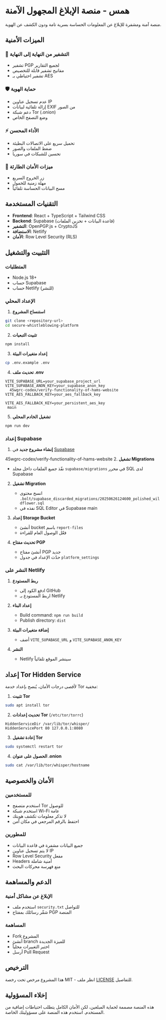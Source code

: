 # همس - منصة الإبلاغ المجهول الآمنة

منصة آمنة ومشفرة للإبلاغ عن المعلومات الحساسة بسرية تامة ودون الكشف عن الهوية.

## الميزات الأمنية

### 🔐 التشفير من النهاية إلى النهاية
- تشفير PGP لجميع التقارير
- مفاتيح تشفير قابلة للتخصيص
- تشفير احتياطي بـ AES

### 🛡️ حماية الهوية
- عدم تسجيل عناوين IP
- إزالة تلقائية لبيانات EXIF من الصور
- دعم شبكة Tor (.onion)
- وضع التصفح الخاص

### ⚡ الأداء المحسن
- تحميل سريع على الاتصالات البطيئة
- ضغط الملفات والصور
- تحسين للشبكات في سوريا

### 🚨 ميزات الأمان الطارئة
- زر الخروج السريع
- مهلة زمنية للخمول
- مسح البيانات الحساسة تلقائياً

## التقنيات المستخدمة

- **Frontend**: React + TypeScript + Tailwind CSS
- **Backend**: Supabase (قاعدة البيانات + تخزين الملفات)
- **التشفير**: OpenPGP.js + CryptoJS
- **الاستضافة**: Netlify
- **الأمان**: Row Level Security (RLS)

## التثبيت والتشغيل

### المتطلبات
- Node.js 18+
- حساب Supabase
- حساب Netlify (للنشر)

### الإعداد المحلي

1. **استنساخ المشروع**
```bash
git clone <repository-url>
cd secure-whistleblowing-platform
```

2. **تثبيت التبعيات**
```bash
npm install
```

3. **إعداد متغيرات البيئة**
```bash
cp .env.example .env
```

4. **تحديث ملف .env**
```env
VITE_SUPABASE_URL=your_supabase_project_url
VITE_SUPABASE_ANON_KEY=your_supabase_anon_key
  45wgrc-codex/verify-functionality-of-hams-website
VITE_AES_FALLBACK_KEY=your_aes_fallback_key
  
VITE_AES_FALLBACK_KEY=your_persistent_aes_key
 main
```

5. **تشغيل الخادم المحلي**
```bash
npm run dev
```

### إعداد Supabase

1. **إنشاء مشروع جديد** في [Supabase](https://supabase.com)

45wgrc-codex/verify-functionality-of-hams-website
2. **تشغيل Migrations**
   - نفّذ جميع الملفات داخل مجلد `supabase/migrations` في محرر SQL لدى Supabase

2. **تشغيل Migration**
   - انسخ محتوى `.bolt/supabase_discarded_migrations/20250626124600_polished_wildflower.sql`
   - نفذه في SQL Editor في Supabase
main

3. **إعداد Storage Bucket**
   - أنشئ bucket باسم `report-files`
   - فعّل الوصول العام للقراءة

4. **تحديث مفتاح PGP**
   - أنشئ مفتاح PGP جديد
   - حدّث الإعداد في جدول `platform_settings`

### النشر على Netlify

1. **ربط المستودع**
   - ادفع الكود إلى GitHub
   - اربط المستودع بـ Netlify

2. **إعداد البناء**
   - Build command: `npm run build`
   - Publish directory: `dist`

3. **إضافة متغيرات البيئة**
   - أضف `VITE_SUPABASE_URL` و `VITE_SUPABASE_ANON_KEY`

4. **النشر**
   - Netlify سينشر الموقع تلقائياً

## إعداد Tor Hidden Service

لأقصى درجات الأمان، يُنصح بإعداد خدمة Tor مخفية:

1. **تثبيت Tor**
```bash
sudo apt install tor
```

2. **تحديث إعدادات Tor** (`/etc/tor/torrc`)
```
HiddenServiceDir /var/lib/tor/whisper/
HiddenServicePort 80 127.0.0.1:8080
```

3. **إعادة تشغيل Tor**
```bash
sudo systemctl restart tor
```

4. **الحصول على عنوان .onion**
```bash
sudo cat /var/lib/tor/whisper/hostname
```

## الأمان والخصوصية

### للمستخدمين
- استخدم متصفح Tor للوصول
- استخدم شبكة Wi-Fi عامة
- لا تذكر معلومات تكشف هويتك
- احتفظ بالرقم المرجعي في مكان آمن

### للمطورين
- جميع البيانات مشفرة في قاعدة البيانات
- لا يتم تسجيل عناوين IP
- Row Level Security مفعل
- Headers أمنية شاملة
- منع فهرسة محركات البحث

## الدعم والمساهمة

### الإبلاغ عن مشاكل أمنية
- استخدم ملف `security.txt` للتواصل
- شفّر رسائلك بمفتاح PGP المنصة

### المساهمة
- Fork المشروع
- أنشئ branch للميزة الجديدة
- اختبر التغييرات محلياً
- أرسل Pull Request

## الترخيص

هذا المشروع مرخص تحت رخصة MIT - انظر ملف [LICENSE](LICENSE) للتفاصيل.

## إخلاء المسؤولية

هذه المنصة مصممة لحماية المبلغين، لكن الأمان الكامل يتطلب احتياطات إضافية من المستخدم. استخدم هذه المنصة على مسؤوليتك الخاصة.